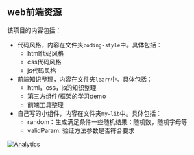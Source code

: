 ## web前端资源
该项目的内容包括：    
* 代码风格，内容在文件夹`coding-style`中。具体包括：
    * html代码风格
    * css代码风格
    * js代码风格
* 前端知识整理，内容在文件夹`learn`中。具体包括：
    * html，css，js的知识整理
    * 第三方组件/框架的学习demo
    * 前端工具整理
* 自己写的小组件，内容在文件夹`my-lib`中。具体包括：
    * random：生成满足条件一些随机结果：随机数，随机字母等
    * validParam: 验证方法参数是否符合要求

[![Analytics](https://ga-beacon.appspot.com/UA-51355680-1/front-end-resource/readme)](https://github.com/igrigorik/ga-beacon)
